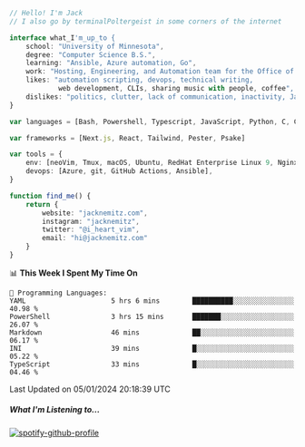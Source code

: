 ```typescript
// Hello! I'm Jack
// I also go by terminalPoltergeist in some corners of the internet

interface what_I'm_up_to {
    school: "University of Minnesota",
    degree: "Computer Science B.S.",
    learning: "Ansible, Azure automation, Go",
    work: "Hosting, Engineering, and Automation team for the Office of Information Technology at UMN",
    likes: "automation scripting, devops, technical writing,
            web development, CLIs, sharing music with people, coffee",
    dislikes: "politics, clutter, lack of communication, inactivity, Java",
}

var languages = [Bash, Powershell, Typescript, JavaScript, Python, C, C++]

var frameworks = [Next.js, React, Tailwind, Pester, Psake]

var tools = {
    env: [neoVim, Tmux, macOS, Ubuntu, RedHat Enterprise Linux 9, Nginx, DigitalOcean, Cloudflare],
    devops: [Azure, git, GitHub Actions, Ansible],
}

function find_me() {
    return {
        website: "jacknemitz.com",
        instagram: "jacknemitz",
        twitter: "@i_heart_vim",
        email: "hi@jacknemitz.com"
    }
}
```

<!--START_SECTION:waka-->
📊 **This Week I Spent My Time On** 

```text
💬 Programming Languages: 
YAML                     5 hrs 6 mins        ██████████░░░░░░░░░░░░░░░   40.98 % 
PowerShell               3 hrs 15 mins       ███████░░░░░░░░░░░░░░░░░░   26.07 % 
Markdown                 46 mins             ██░░░░░░░░░░░░░░░░░░░░░░░   06.17 % 
INI                      39 mins             █░░░░░░░░░░░░░░░░░░░░░░░░   05.22 % 
TypeScript               33 mins             █░░░░░░░░░░░░░░░░░░░░░░░░   04.46 % 
```


 Last Updated on 05/01/2024 20:18:39 UTC
<!--END_SECTION:waka-->

##### What I'm Listening to...

[![spotify-github-profile](https://spotify-github-profile.vercel.app/api/view?uid=jack.nemitz&cover_image=true&show_offline=true&bar_color=53b14f&bar_color_cover=false&background_color=121212FF)](https://spotify-github-profile.vercel.app/api/view?uid=jack.nemitz&redirect=true)

